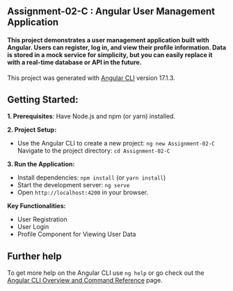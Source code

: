 ## Assignment-02-C : Angular User Management Application

#### This project demonstrates a user management application built with Angular. Users can register, log in, and view their profile information. Data is stored in a mock service for simplicity, but you can easily replace it with a real-time database or API in the future.

This project was generated with [Angular CLI](https://github.com/angular/angular-cli) version 17.1.3.

## Getting Started:

**1. Prerequisites**: Have Node.js and npm (or yarn) installed.

**2. Project Setup:**

- Use the Angular CLI to create a new project: `ng new Assignment-02-C`
  Navigate to the project directory: `cd Assignment-02-C`

**3. Run the Application:**

- Install dependencies: `npm install` (or `yarn install`)
- Start the development server: `ng serve`
- Open `http://localhost:4200` in your browser.

**Key Functionalities:**

- User Registration
- User Login
- Profile Component for Viewing User Data

## Further help

To get more help on the Angular CLI use `ng help` or go check out the [Angular CLI Overview and Command Reference](https://angular.io/cli) page.
